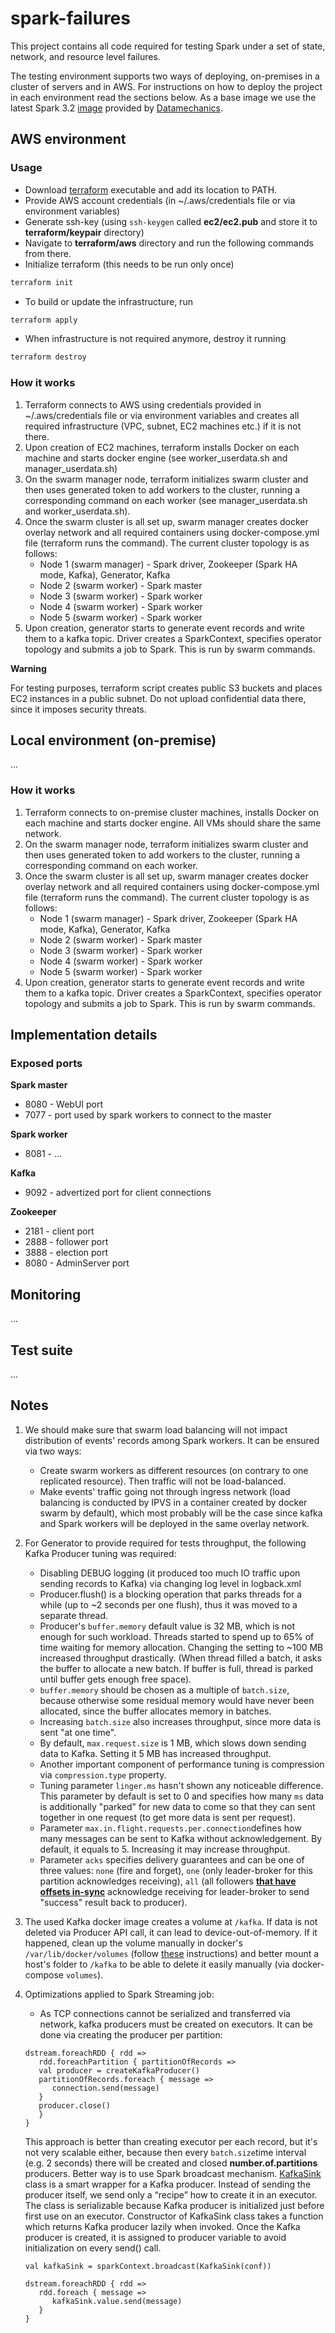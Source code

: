 # spark-failures
This project contains all code required for testing Spark under a set of state, network, and resource level failures.

The testing environment supports two ways of deploying, on-premises in a cluster of servers and in AWS. For instructions on how to deploy the project in each environment read the sections below.
As a base image we use the latest Spark 3.2 [image](https://hub.docker.com/r/datamechanics/spark) provided by [Datamechanics](https://www.datamechanics.co/).

## AWS environment

### Usage

* Download [terraform](https://www.terraform.io/downloads.html) executable and add its location to PATH.
* Provide AWS account credentials (in ~/.aws/credentials file or via environment variables)
* Generate ssh-key (using `ssh-keygen` called **ec2/ec2.pub** and store it to **terraform/keypair** directory)
* Navigate to **terraform/aws** directory and run the following commands from there. 
* Initialize terraform (this needs to be run only once)
```sh
terraform init
```
* To build or update the infrastructure, run
```sh
terraform apply
```  
* When infrastructure is not required anymore, destroy it running
```sh
terraform destroy
```

### How it works

1. Terraform connects to AWS using credentials provided in ~/.aws/credentials file or via environment variables and creates all required infrastructure (VPC, subnet, EC2 machines etc.) if it is not there.
2. Upon creation of EC2 machines, terraform installs Docker on each machine and starts docker engine (see worker_userdata.sh and manager_userdata.sh)
3. On the swarm manager node, terraform initializes swarm cluster and then uses generated token to add workers to the cluster, running a corresponding command on each worker (see manager_userdata.sh and worker_userdata.sh).
4. Once the swarm cluster is all set up, swarm manager creates docker overlay network and all required containers using docker-compose.yml file (terraform runs the command). The current cluster topology is as follows:
   * Node 1 (swarm manager) - Spark driver, Zookeeper (Spark HA mode, Kafka), Generator, Kafka
   * Node 2 (swarm worker) - Spark master
   * Node 3 (swarm worker) - Spark worker
   * Node 4 (swarm worker) - Spark worker
   * Node 5 (swarm worker) - Spark worker
5. Upon creation, generator starts to generate event records and write them to a kafka topic. Driver creates a SparkContext, specifies operator topology and submits a job to Spark. This is run by swarm commands.

**Warning**

For testing purposes, terraform script creates public S3 buckets and places EC2 instances in a public subnet. Do not upload confidential data there, since it imposes security threats.


## Local environment (on-premise)
...

### How it works

1. Terraform connects to on-premise cluster machines, installs Docker on each machine and starts docker engine. All VMs should share the same network.
2. On the swarm manager node, terraform initializes swarm cluster and then uses generated token to add workers to the cluster, running a corresponding command on each worker.
3. Once the swarm cluster is all set up, swarm manager creates docker overlay network and all required containers using docker-compose.yml file (terraform runs the command). The current cluster topology is as follows:
    * Node 1 (swarm manager) - Spark driver, Zookeeper (Spark HA mode, Kafka), Generator, Kafka
    * Node 2 (swarm worker) - Spark master
    * Node 3 (swarm worker) - Spark worker
    * Node 4 (swarm worker) - Spark worker
    * Node 5 (swarm worker) - Spark worker
4. Upon creation, generator starts to generate event records and write them to a kafka topic. Driver creates a SparkContext, specifies operator topology and submits a job to Spark. This is run by swarm commands.

## Implementation details

### Exposed ports

**Spark master**
   * 8080 - WebUI port
   * 7077 - port used by spark workers to connect to the master

**Spark worker**
   * 8081 - ...

**Kafka**
   * 9092 - advertized port for client connections

**Zookeeper**
   * 2181 - client port
   * 2888 - follower port
   * 3888 - election port
   * 8080 - AdminServer port

## Monitoring
...

## Test suite
...

## Notes

1. We should make sure that swarm load balancing will not impact distribution of events' records among Spark workers. It can be ensured via two ways:
   * Create swarm workers as different resources (on contrary to one replicated resource). Then traffic will not be load-balanced.
   * Make events' traffic going not through ingress network (load balancing is conducted by IPVS in a container created by docker swarm by default), which most probably will be the case since kafka and Spark workers will be deployed in the same overlay network.
   
2. For Generator to provide required for tests throughput, the following Kafka Producer tuning was required:
   * Disabling DEBUG logging (it produced too much IO traffic upon sending records to Kafka) via changing log level in logback.xml
   * Producer.flush() is a blocking operation that parks threads for a while (up to ~2 seconds per one flush), thus it was moved to a separate thread.
   * Producer's `buffer.memory` default value is 32 MB, which is not enough for such workload. Threads started to spend up to 65% of time waiting for memory allocation. Changing the setting to ~100 MB increased throughput drastically. (When thread filled a batch, it asks the buffer to allocate a new batch. If buffer is full, thread is parked until buffer gets enough free space).
   * `buffer.memory` should be chosen as a multiple of `batch.size`, because otherwise some residual memory would have never been allocated, since the buffer allocates memory in batches.
   * Increasing `batch.size` also increases throughput, since more data is sent "at one time".
   * By default, `max.request.size` is 1 MB, which slows down sending data to Kafka. Setting it 5 MB has increased throughput.
   * Another important component of performance tuning is compression via `compression.type` property.
   * Tuning parameter `linger.ms` hasn't shown any noticeable difference. This parameter by default is set to 0 and specifies how many `ms` data is additionally "parked" for new data to come so that they can sent together in one request (to get more data is sent per request).
   * Parameter `max.in.flight.requests.per.connection`defines how many messages can be sent to Kafka without acknowledgement. By default, it equals to 5. Increasing it may increase throughput.
   * Parameter `acks` specifies delivery guarantees and can be one of three values: `none` (fire and forget), `one` (only leader-broker for this partition acknowledges receiving), `all` (all followers [**that have offsets in-sync**](https://www.confluent.io/blog/5-things-every-kafka-developer-should-know/) acknowledge receiving for leader-broker to send "success" result back to producer).
   
3. The used Kafka docker image creates a volume at `/kafka`. If data is not deleted via Producer API call, it can lead to device-out-of-memory. If it happened, clean up the volume manually in docker's `/var/lib/docker/volumes` (follow [these](https://stackoverflow.com/questions/38532483/where-is-var-lib-docker-on-mac-os-x) instructions) and better mount a host's folder to `/kafka` to be able to delete it easily manually (via docker-compose `volumes`).

4. Optimizations applied to Spark Streaming job:
   * As TCP connections cannot be serialized and transferred via network, kafka producers must be created on executors. It can be done via creating the producer per partition:
   ```
   dstream.foreachRDD { rdd =>
      rdd.foreachPartition { partitionOfRecords =>
      val producer = createKafkaProducer()
      partitionOfRecords.foreach { message =>
         connection.send(message)
      }
      producer.close()
      }
   }
   ```
   This approach is better than creating executor per each record, but it's not very scalable either, because then every `batch.size`time interval (e.g. 2 seconds) there will be created and closed **number.of.partitions** producers.
   Better way is to use Spark broadcast mechanism. [KafkaSink](https://blog.allegro.tech/2015/08/spark-kafka-integration.html) class is a smart wrapper for a Kafka producer. Instead of sending the producer itself, we send only a “recipe” how to create it in an executor. 
   The class is serializable because Kafka producer is initialized just before first use on an executor. 
   Constructor of KafkaSink class takes a function which returns Kafka producer lazily when invoked. Once the Kafka producer is created, it is assigned to producer variable to avoid initialization on every send() call.
   
   ```
   val kafkaSink = sparkContext.broadcast(KafkaSink(conf))

   dstream.foreachRDD { rdd =>
      rdd.foreach { message =>
         kafkaSink.value.send(message)
      }
   }
   ```